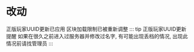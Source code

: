 # 改动
正版玩家UUID更新已应用
区块加载限制已被重新调整
::: tip 正版玩家UUID更新提醒
如果在很久之前进入过服务器并修改过名字, 有可能出现丢档的情况, 出现此情况前请找管理员
:::